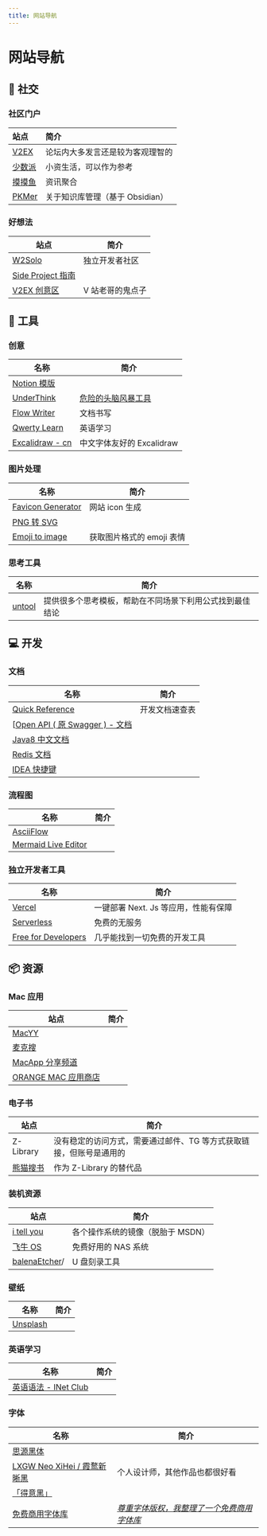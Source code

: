 ```yaml
---
title: 网站导航
---
```


# 网站导航

## 🙋 社交

### 社区门户

| 站点                           | 简介                   |
| :--------------------------- | :------------------- |
| [V2EX](https://www.v2ex.com) | 论坛内大多发言还是较为客观理智的     |
| [少数派](https://sspai.com)     | 小资生活，可以作为参考          |
| [摸摸鱼](https://momoyu.cc)     | 资讯聚合                 |
| [PKMer](https://pkmer.cn/)   | 关于知识库管理（基于 Obsidian） |

### 好想法

| 站点                                                              | 简介        |
| --------------------------------------------------------------- | --------- |
| [W2Solo](https://w2solo.com/)                                   | 独立开发者社区   |
| [Side Project 指南](https://github.com/timqian/sideproject.guide) |           |
| [V2EX 创意区](https://www.v2ex.com/?tab=creative)                  | V 站老哥的鬼点子 |

## 🔧 工具

### 创意

| 名称                                                                                   | 简介                                                |
| -------------------------------------------------------------------------------------- | --------------------------------------------------- |
| [Notion 模版](https://www.notioneverything.com/categories/startup?price=Free+template) |                                                     |
| [UnderThink](https://underthink.cc)                                                    | [危险的头脑风暴工具](https://www.v2ex.com/t/899011) |
| [Flow Writer](https://flow-writer.com/)                                                | 文档书写                                            |
| [Qwerty Learn](https://qwerty.kaiyi.cool)                                              | 英语学习                                            |
| [Excalidraw - cn](https://handraw.top/)                                                            |                    中文字体友好的 Excalidraw                                 |

### 图片处理

| 名称                                                        | 简介           |
| ----------------------------------------------------------- | -------------- |
| [Favicon Generator](https://realfavicongenerator.net/)      | 网站 icon 生成 |
| [PNG 转 SVG](https://www.aconvert.com/cn/image/png-to-svg/) |                |
| [Emoji to image](https://emoji.aranja.com/)                                                            | 获取图片格式的 emoji 表情         |

### 思考工具

| 名称 | 简介    |
| ---- | --- |
|  [untool](https://untools.co/thinking-tools-guide/)    |   提供很多个思考模板，帮助在不同场景下利用公式找到最佳结论  |

## 💻 开发

### 文档

| 名称                                                                                                | 简介               |
| --------------------------------------------------------------------------------------------------- | -------------- |
| [Quick Reference](https://quickref.cn)                                                              | 开发文档速查表 |
| [[Open API ( 原 Swagger ) - 文档](https://springdoc.org/)                                           |                |
| [Java8 中文文档](https://www.matools.com/api/java8)                                                 |                |
| [Redis 文档](https://redis.io/commands/)                                                            |                |
| [IDEA 快捷键](https://github.com/judasn/IntelliJ-IDEA-Tutorial/blob/master/keymap-mac-introduce.md) |                |

### 流程图

| 名称                                         | 简介    |
| -------------------------------------------- | --- |
| [AsciiFlow](https://asciiflow.com/)          |     |
| [Mermaid Live Editor](https://mermaid.live/) |     |

### 独立开发者工具

| 名称                                 | 简介                                 |
| ------------------------------------ | ------------------------------------ |
| [Vercel](https://vercel.com)         | 一键部署 Next. Js 等应用，性能有保障 |
| [Serverless](https://serverless.com) | 免费的无服务                         |
| [Free for Developers](https://free-for.dev/)                                      |                几乎能找到一切免费的开发工具                      |

## 📦 资源

### Mac 应用

| 站点                                     | 简介 |
| ---------------------------------------- | ---- |
| [MacYY](http://www.macyy.cn)             |      |
| [麦克搜](https://www.imacso.com)         |      |
| [MacApp 分享频道](https://macapp.org.cn) |      |
| [ORANGE MAC 应用商店](http://www.onemac.app)                                         |      |

### 电子书

| 站点                           | 简介                                  |
| ---------------------------- | ----------------------------------- |
| Z-Library                    | 没有稳定的访问方式，需要通过邮件、TG 等方式获取链接，但账号是通用的 |
| [熊猫搜书](https://xmsoushu.com) | 作为 Z-Library 的替代品                   |

### 装机资源

| 站点                                       | 简介                              |
| ------------------------------------------ | --------------------------------- |
| [i tell you](https://next.itellyou.cn)     | 各个操作系统的镜像（脱胎于 MSDN） |
| [飞牛 OS](https://www.fnnas.com/)          | 免费好用的 NAS 系统               |
| [balenaEtcher](https://etcher.balena.io/)/ |               U 盘刻录工具                    | 

### 壁纸

| 名称                                          | 简介    |
| --------------------------------------------- | --- |
| [Unsplash](https://unsplash.com/t/wallpapers) |     |

### 英语学习

| 名称                                                                   | 简介    |
| ---------------------------------------------------------------------- | --- |
| [英语语法 - INet Club](https://hzpt-inet-club.github.io/english-note/) |     |

### 字体

| 名称                                                                | 简介                           |
| ------------------------------------------------------------------- | ------------------------------ |
| [思源黑体](https://github.com/adobe-fonts/source-han-sans)          |                                |
| [LXGW Neo XiHei / 霞鹜新晰黑](https://github.com/lxgw/LxgwNeoXiHei) | 个人设计师，其他作品也都很好看 |
| [「得意黑」](https://github.com/atelier-anchor/smiley-sans) |                                |
| [免费商用字体库](https://www.figma.com/community/file/1256555346586156735/%E5%85%8D%E8%B4%B9%E5%95%86%E7%94%A8%E5%AD%97%E4%BD%93%E5%BA%93)                                                              |                 *[尊重字体版权，我整理了一个免费商用字体库](https://sspai.com/post/80926)*               |
